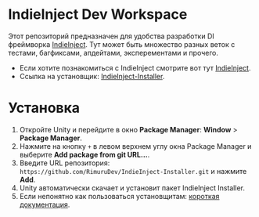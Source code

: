 # IndieInject Dev Workspace
 
Этот репозиторий предназначен для удобства разработки DI фреймворка [IndieInject](https://github.com/RimuruDev/IndieInject). Тут может быть множество разных веток с тестами, багфиксами, апдейтами, эксперементами и прочего. 
- Если хотите познакомиться с IndieInject смотрите вот тут [IndieInject](https://github.com/RimuruDev/IndieInject). 
- Ссылка на установщик: [IndieInject-Installer](https://github.com/RimuruDev/IndieInject-Installer.git).

# Установка
1. Откройте Unity и перейдите в окно **Package Manager**: **Window** > **Package Manager**.
2. Нажмите на кнопку `+` в левом верхнем углу окна Package Manager и выберите **Add package from git URL...**.
3. Введите URL репозитория: `https://github.com/RimuruDev/IndieInject-Installer.git` и нажмите **Add**.
4. Unity автоматически скачает и установит пакет IndieInject Installer.
5. Если непонятно как пользоваться установщитам: [короткая документация](https://github.com/RimuruDev/IndieInject-Installer/blob/main/README.md).
